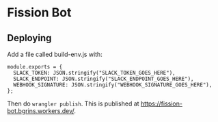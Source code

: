 
# Fission Bot

## Deploying

Add a file called build-env.js with:

```
module.exports = {
  SLACK_TOKEN: JSON.stringify("SLACK_TOKEN_GOES_HERE"),
  SLACK_ENDPOINT: JSON.stringify("SLACK_ENDPOINT_GOES_HERE"),
  WEBHOOK_SIGNATURE: JSON.stringify("WEBHOOK_SIGNATURE_GOES_HERE"),
};
```

Then do `wrangler publish`. This is published at https://fission-bot.bgrins.workers.dev/.